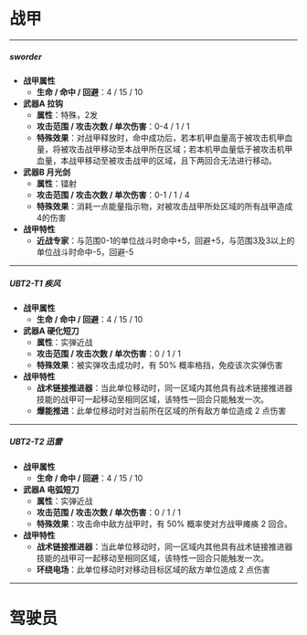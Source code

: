 
# 战甲

****
##### sworder
- **战甲属性**
	- **生命 / 命中 / 回避**：4 / 15 / 10  
- **武器A 拉钩**
	- **属性**：特殊，2发
	- **攻击范围 / 攻击次数 / 单次伤害**：0-4 / 1 / 1
	- **特殊效果**：对战甲释放时，命中成功后，若本机甲血量高于被攻击机甲血量，将被攻击战甲移动至本战甲所在区域；若本机甲血量低于被攻击机甲血量，本战甲移动至被攻击战甲的区域，且下两回合无法进行移动。
- **武器B 月光剑**
	- **属性**：镭射
	- **攻击范围 / 攻击次数 / 单次伤害**：0-1 / 1 / 4 
	- **特殊效果**：消耗一点能量指示物，对被攻击战甲所处区域的所有战甲造成4的伤害
- **战甲特性**
	- **近战专家**：与范围0-1的单位战斗时命中+5，回避+5，与范围3及3以上的单位战斗时命中-5，回避-5
**** 
##### UBT2-T1 疾风
- **战甲属性**
	- **生命 / 命中 / 回避**：4 / 15 / 10  
- **武器A 硬化短刀**
	- **属性**：实弹近战
	- **攻击范围 / 攻击次数 / 单次伤害**：0 / 1 / 1
	- **特殊效果**：被实弹攻击成功时，有 50% 概率格挡，免疫该次实弹伤害
- **战甲特性**
	- **战术链接推进器**：当此单位移动时，同一区域内其他具有战术链接推进器技能的战甲可一起移动至相同区域，该特性一回合只能触发一次。
	- **爆能推进**：此单位移动时对当前所在区域的所有敌方单位造成 2 点伤害
**** 
##### UBT2-T2 迅雷
- **战甲属性**
	- **生命 / 命中 / 回避**：4 / 15 / 10  
- **武器A 电弧短刀**
	- **属性**：实弹近战
	- **攻击范围 / 攻击次数 / 单次伤害**：0 / 1 / 1
	- **特殊效果**：攻击命中敌方战甲时，有 50% 概率使对方战甲瘫痪 2 回合。
- **战甲特性**
	- **战术链接推进器**：当此单位移动时，同一区域内其他具有战术链接推进器技能的战甲可一起移动至相同区域，该特性一回合只能触发一次。
	- **环绕电场**：此单位移动时对移动目标区域的敌方单位造成 2 点伤害
**** 

# 驾驶员






